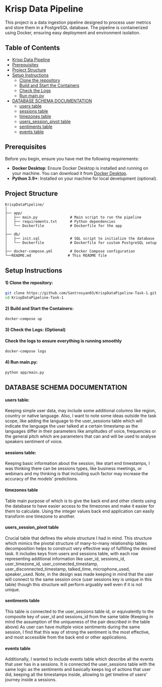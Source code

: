 # Krisp Data Pipeline

This project is a data ingestion pipeline designed to process user metrics and store them in a PostgreSQL database. The pipeline is containerized using Docker, ensuring easy deployment and environment isolation.

## Table of Contents

- [Krisp Data Pipeline](#krisp-data-pipeline)
- [Prerequisites](#prerequisites)
- [Project Structure](#project-structure)
- [Setup Instructions](#setup-instructions)
  - [Clone the repository](#1-clone-the-repository)
  - [Build and Start the Containers](#2-build-and-start-the-containers)
  - [Check the Logs](#3-check-the-logs)
  - [Run main.py](#4-run-mainpy)
- [DATABASE SCHEMA DOCUMENTATION](#database-schema-documentation)
  - [users table](#users-table)
  - [sessions table](#sessions-table)
  - [timezones table](#timezones-table)
  - [users_session_pivot table](#users_session_pivot-table)
  - [sentiments table](#sentiments-table)
  - [events table](#events-table)


## Prerequisites

Before you begin, ensure you have met the following requirements:

- **Docker Desktop**: Ensure Docker Desktop is installed and running on your machine. You can download it from [Docker Desktop](https://www.docker.com/products/docker-desktop).
- **Python 3.9+**: Installed on your machine for local development (optional).

## Project Structure

```plaintext
KrispDataPipeline/
│
├── app/
│   ├── main.py               # Main script to run the pipeline
│   ├── requirements.txt      # Python dependencies
│   └── Dockerfile            # Dockerfile for the app
│
├── db/
│   ├── init.sql              # SQL script to initialize the database
│   └── Dockerfile            # Dockerfile for custom PostgreSQL setup
│
├── docker-compose.yml        # Docker Compose configuration
└──README.md                 # This README file
```

## Setup Instructions

#### 1) Clone the repository:

```bash
git clone https://github.com/Santrosyan03/KrispDataPipeline-Task-1.git
cd KrispDataPipeline-Task-1
```

#### 2) Build and Start the Containers:
  
```bash
docker-compose up
```

#### 3) Check the Logs: (Optional)

#### Check the logs to ensure everything is running smoothly

```bash
docker-compose logs
```

#### 4) Run main.py:

```bash
python app/main.py
```


## DATABASE SCHEMA DOCUMENTATION

#### users table:
Keeping simple user data, may include some additional columns like region, 
country or native language.
Also, I want to note some ideas outside the task scope, like adding the 
language to the user_sessions table which will indicate the language the user 
talked at a certain timestamp as the languages differ in their parameters like 
amplitudes of voice, frequencies or the general pitch which are parameters that
can and will be used to analyse speakers sentiment of voice.
  
#### sessions table:
Keeping basic information about the session, like start end timestamps, 
I was thinking there can be sessions types, like business meetings, 
or webinars and my thinking is that including such factor may increase the 
accuracy of the models' predictions.

#### timezones table
Table main purpose of which is to give the back end and other clients using
the database to have easier access to the timezones and make it easier for
them to calculate. Using the integer values back end application can easily
transform one timezone to another.

#### users_session_pivot table
Crucial table that defines the whole structure I had in mind. This structure 
which mimics the pivotal structure of many-to-many relationship tables 
decomposition helps to construct very effective way of fulfilling the desired task.
It includes keys from users and sessions table, with each row representing 
additional information like user_id, sessions_id, user_timezone_id, user_connected_timestamp, 
user_disconnected_timestamp, talked_time, microphone_used, speaker_used.
Note, in the design was made keeping in mind that the user will connect to 
the same session once (user sessions key is unique in this table) though this 
structure will perform arguably well even if it is not unique.

#### sentiments table
This table is connected to the user_sessions table id, or equivalently to 
the composite key of user_id and sessions_id from the same table
(Keeping in mind the assumption of the uniqueness of the pair described in the table above)
As user can have multiple voice sentiments during the same session, 
I find that this way of strong the sentiment is the most effective, 
and most accessible from the back end or other applications.

#### events table
Additionally, I wanted to include events table which describe all the 
events that user has in a sessions. It is connected the user_sessions 
table with the same logic as the sentiments and basically keeps log of 
actions that user did, keeping all the timestamps inside, allowing to get 
timeline of users' journey inside a sessions.